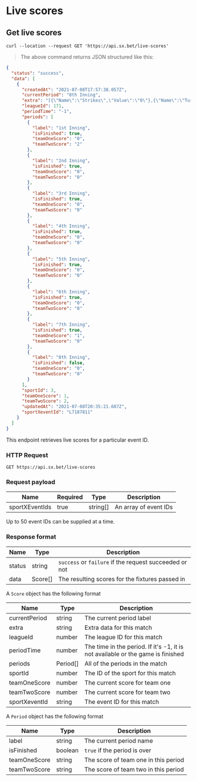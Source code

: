 # Live scores

## Get live scores

```shell
curl --location --request GET 'https://api.sx.bet/live-scores'
```

> The above command returns JSON structured like this:

```json
{
  "status": "success",
  "data": [
    {
      "createdAt": "2021-07-08T17:57:38.057Z",
      "currentPeriod": "8th Inning",
      "extra": "[{\"Name\":\"Strikes\",\"Value\":\"0\"},{\"Name\":\"Turn\",\"Value\":\"2\"},{\"Name\":\"Balls\",\"Value\":\"1\"},{\"Name\":\"Outs\",\"Value\":\"2\"},{\"Name\":\"Bases\",\"Value\":\"0/0/0\"}]",
      "leagueId": 171,
      "periodTime": "-1",
      "periods": [
        {
          "label": "1st Inning",
          "isFinished": true,
          "teamOneScore": "0",
          "teamTwoScore": "2"
        },
        {
          "label": "2nd Inning",
          "isFinished": true,
          "teamOneScore": "0",
          "teamTwoScore": "0"
        },
        {
          "label": "3rd Inning",
          "isFinished": true,
          "teamOneScore": "0",
          "teamTwoScore": "0"
        },
        {
          "label": "4th Inning",
          "isFinished": true,
          "teamOneScore": "0",
          "teamTwoScore": "0"
        },
        {
          "label": "5th Inning",
          "isFinished": true,
          "teamOneScore": "0",
          "teamTwoScore": "0"
        },
        {
          "label": "6th Inning",
          "isFinished": true,
          "teamOneScore": "0",
          "teamTwoScore": "0"
        },
        {
          "label": "7th Inning",
          "isFinished": true,
          "teamOneScore": "1",
          "teamTwoScore": "0"
        },
        {
          "label": "8th Inning",
          "isFinished": false,
          "teamOneScore": "0",
          "teamTwoScore": "0"
        }
      ],
      "sportId": 3,
      "teamOneScore": 1,
      "teamTwoScore": 2,
      "updatedAt": "2021-07-08T20:35:21.607Z",
      "sportXeventId": "L7187811"
    }
  ]
}
```

This endpoint retrieves live scores for a particular event ID.

### HTTP Request

`GET https://api.sx.bet/live-scores`

### Request payload

| Name           | Required | Type     | Description           |
| -------------- | -------- | -------- | --------------------- |
| sportXEventIds | true     | string[] | An array of event IDs |

<aside class="notice">
Up to 50 event IDs can be supplied at a time. 
</aside>

### Response format

| Name   | Type    | Description                                            |
| ------ | ------- | ------------------------------------------------------ |
| status | string  | `success` or `failure` if the request succeeded or not |
| data   | Score[] | The resulting scores for the fixtures passed in        |

A `Score` object has the following format

| Name          | Type     | Description                                                                     |
| ------------- | -------- | ------------------------------------------------------------------------------- |
| currentPeriod | string   | The current period label                                                        |
| extra         | string   | Extra data for this match                                                       |
| leagueId      | number   | The league ID for this match                                                    |
| periodTime    | number   | The time in the period. If it's -1, it is not available or the game is finished |
| periods       | Period[] | All of the periods in the match                                                 |
| sportId       | number   | The ID of the sport for this match                                              |
| teamOneScore  | number   | The current score for team one                                                  |
| teamTwoScore  | number   | The current score for team two                                                  |
| sportXeventId | string   | The event ID for this match                                                     |

A `Period` object has the following format

| Name         | Type    | Description                          |
| ------------ | ------- | ------------------------------------ |
| label        | string  | The current period name              |
| isFinished   | boolean | `true` if the period is over         |
| teamOneScore | string  | The score of team one in this period |
| teamTwoScore | string  | The score of team two in this period |
